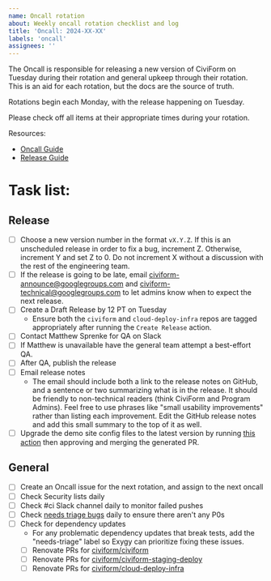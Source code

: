 ```yaml
---
name: Oncall rotation
about: Weekly oncall rotation checklist and log
title: 'Oncall: 2024-XX-XX'
labels: 'oncall'
assignees: ''
---
```


The Oncall is responsible for releasing a new version of CiviForm on Tuesday during their rotation and general upkeep through their rotation. This is an aid for each rotation, but the docs are the source of truth.

Rotations begin each Monday, with the release happening on Tuesday.

Please check off all items at their appropriate times during your rotation.

Resources:

- [Oncall Guide](https://docs.civiform.us/governance-and-management/project-management/on-call-guide#on-call-responsibilities)
- [Release Guide](https://github.com/civiform/civiform/wiki/Releasing)

# Task list:

## Release

- [ ] Choose a new version number in the format `vX.Y.Z`. If this is an unscheduled release in order to fix a bug, increment Z. Otherwise, increment Y and set Z to 0. Do not increment X without a discussion with the rest of the engineering team.
- [ ] If the release is going to be late, email civiform-announce@googlegroups.com and civiform-technical@googlegroups.com to let admins know when to expect the next release.
- [ ] Create a Draft Release by 12 PT on Tuesday
  - Ensure both the `civiform` and `cloud-deploy-infra` repos are tagged appropriately after running the `Create Release` action.
- [ ] Contact Matthew Sprenke for QA on Slack
- [ ] If Matthew is unavailable have the general team attempt a best-effort QA.
- [ ] After QA, publish the release
- [ ] Email release notes
  - The email should include both a link to the release notes on GitHub, and a sentence or two summarizing what is in the release. It should be friendly to non-technical readers (think CiviForm and Program Admins). Feel free to use phrases like "small usability improvements" rather than listing each improvement. Edit the GitHub release notes and add this small summary to the top of it as well.
- [ ] Upgrade the demo site config files to the latest version by running [this action](https://github.com/civiform/civiform-staging-deploy/actions/workflows/update_demo_versions.yaml) then approving and merging the generated PR.

## General

- [ ] Create an Oncall issue for the next rotation, and assign to the next oncall
- [ ] Check Security lists daily
- [ ] Check #ci Slack channel daily to monitor failed pushes
- [ ] Check [needs triage bugs](https://github.com/civiform/civiform/issues?q=is%3Aopen+is%3Aissue+label%3Aneeds-triage) daily to ensure there aren't any P0s
- [ ] Check for dependency updates
  - For any problematic dependency updates that break tests, add the "needs-triage" label so Exygy can prioritize fixing these issues.
  - [ ] Renovate PRs for [civiform/civiform](https://github.com/civiform/civiform/pulls/app%2Frenovate)
  - [ ] Renovate PRs for [civiform/civiform-staging-deploy](https://github.com/civiform/civiform-staging-deploy/pulls/app%2Frenovate)
  - [ ] Renovate PRs for [civiform/cloud-deploy-infra](https://github.com/civiform/cloud-deploy-infra/pulls/app%2Frenovate)
